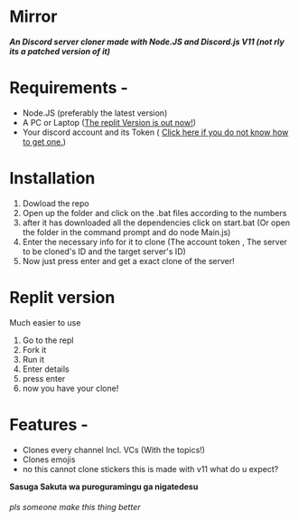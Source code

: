 # Mirror

***An Discord server cloner made with Node.JS and Discord.js V11 (not rly its a patched version of it)*** 

# Requirements -
- Node.JS (preferably the latest version)
- A PC or Laptop ([The replit Version is out now!](Replit.com))
- Your discord account and its Token ( [Click here if you do not know how to get one.](https://www.youtube.com/watch?v=YEgFvgg7ZPI))

# Installation

1. Dowload the repo
2. Open up the folder and click on the .bat files according to the numbers
3. after it has downloaded all the dependencies click on start.bat (Or open the folder in the command prompt and do node Main.js)
4. Enter the necessary info for it to clone (The account token , The server to be cloned's ID and the target server's ID) 
5. Now just press enter and get a exact clone of the server!

# Replit version
Much easier to use 

1. Go to the repl
2. Fork it
3. Run it
4. Enter details
5. press enter
6. now you have your clone!


# Features -

 - Clones every channel Incl. VCs (With the topics!)
 - Clones emojis
 - no this cannot clone stickers this is made with v11 what do u expect?


**Sasuga Sakuta wa puroguramingu ga nigatedesu**

###### pls someone make this thing better